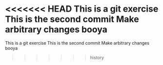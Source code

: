 <<<<<<< HEAD
This is a git exercise
This is the second commit
Make arbitrary changes
booya
=======
This is a git exercise
This is the second commit
Make arbitrary changes
booya
>>>>>>> history
